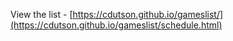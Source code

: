 View the list - [https://cdutson.github.io/gameslist/](https://cdutson.github.io/gameslist/schedule.html)
